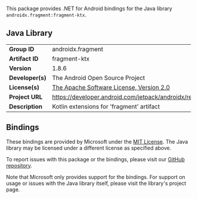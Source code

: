 This package provides .NET for Android bindings for the Java library `androidx.fragment:fragment-ktx`.

## Java Library

| | |
|-|-|
| **Group ID** | androidx.fragment |
| **Artifact ID** | fragment-ktx |
| **Version** | 1.8.6 |
| **Developer(s)** | The Android Open Source Project |
| **License(s)** | [The Apache Software License, Version 2.0](http://www.apache.org/licenses/LICENSE-2.0.txt) |
| **Project URL** | https://developer.android.com/jetpack/androidx/releases/fragment#1.8.6 |
| **Description** | Kotlin extensions for &#x27;fragment&#x27; artifact |

## Bindings

These bindings are provided by Microsoft under the [MIT License](https://opensource.org/licenses/MIT). The Java
library may be licensed under a different license as specified above.

To report issues with this package or the bindings, please visit our [GitHub repository](https://aka.ms/android-libraries).

Note that Microsoft only provides support for the bindings. For support on
usage or issues with the Java library itself, please visit the library's project page.
